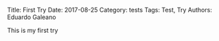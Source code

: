 Title: First Try
Date: 2017-08-25
Category: tests
Tags: Test, Try
Authors: Eduardo Galeano

This is my first try